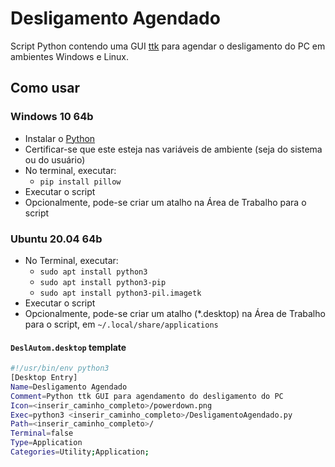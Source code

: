# Desligamento Agendado

Script Python contendo uma GUI [ttk](https://docs.python.org/3/library/tkinter.ttk.html) para agendar o desligamento do PC em ambientes Windows e Linux.

## Como usar

### Windows 10 64b

- Instalar o [Python](https://www.python.org/downloads/)
- Certificar-se que este esteja nas variáveis de ambiente (seja do sistema ou do usuário)
- No terminal, executar:
  - `pip install pillow`
- Executar o script
- Opcionalmente, pode-se criar um atalho na Área de Trabalho para o script

### Ubuntu 20.04 64b

- No Terminal, executar:
  - `sudo apt install python3`
  - `sudo apt install python3-pip`
  - `sudo apt install python3-pil.imagetk`
- Executar o script
- Opcionalmente, pode-se criar um atalho (*.desktop) na Área de Trabalho para
  o script, em `~/.local/share/applications`

#### `DeslAutom.desktop` template

```bash
#!/usr/bin/env python3
[Desktop Entry]
Name=Desligamento Agendado
Comment=Python ttk GUI para agendamento do desligamento do PC
Icon=<inserir_caminho_completo>/powerdown.png
Exec=python3 <inserir_caminho_completo>/DesligamentoAgendado.py
Path=<inserir_caminho_completo>/
Terminal=false
Type=Application
Categories=Utility;Application;
```
